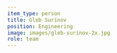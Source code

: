 ```yaml
---
item_type: person
title: Gleb Surinov
position: Engineering
image: images/gleb-surinov-2x.jpg
role: team
---
```


